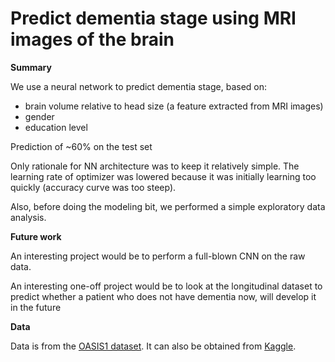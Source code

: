 # Predict dementia stage using MRI images of the brain

**Summary**

We use a neural network to predict dementia stage, based on:
- brain volume relative to head size (a feature extracted from MRI images)
- gender
- education level

Prediction of ~60% on the test set

Only rationale for NN architecture was to keep it relatively simple. The learning rate of optimizer was lowered because it was initially learning too quickly (accuracy curve was too steep).

Also, before doing the modeling bit, we performed a simple exploratory data analysis.

**Future work**

An interesting project would be to perform a full-blown CNN on the raw data.

An interesting one-off project would be to look at the longitudinal dataset to predict whether a patient who does not have dementia now, will develop it in the future

**Data**

Data is from the [OASIS1 dataset](http://www.oasis-brains.org/#oasis1). It can also be obtained from [Kaggle](https://www.kaggle.com/jboysen/mri-and-alzheimers).
